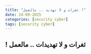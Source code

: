 ```yaml
---
title: "ثغرات و لا تهديد .. مالعمل !"
date: 24-09-2025
categories: [security cyber]
tags: [security cyber]
---
```


##  ! ثغرات و لا تهديدات .. مالعمل


